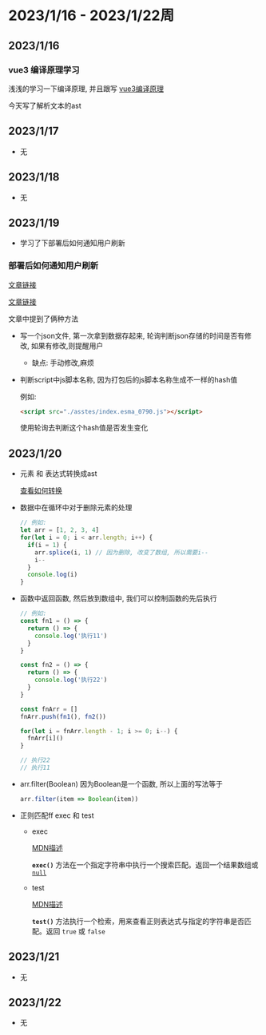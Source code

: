 # 2023/1/16 - 2023/1/22周

## 2023/1/16

### vue3 编译原理学习
浅浅的学习一下编译原理, 并且跟写
[vue3编译原理](https://github.com/iygxv/vue3_dev_v2)

今天写了解析文本的ast

## 2023/1/17
- 无
## 2023/1/18
- 无

## 2023/1/19
- 学习了下部署后如何通知用户刷新

### 部署后如何通知用户刷新

[文章链接](https://mp.weixin.qq.com/s/BwkzAMX4NO3vk7b_eI3MWw)

[文章链接](https://mp.weixin.qq.com/s/BwkzAMX4NO3vk7b_eI3MWw)

文章中提到了俩种方法

- 写一个json文件, 第一次拿到数据存起来, 轮询判断json存储的时间是否有修改, 如果有修改,则提醒用户

  - 缺点: 手动修改,麻烦

- 判断script中js脚本名称, 因为打包后的js脚本名称生成不一样的hash值

  例如:

  ```html
  <script src="./asstes/index.esma_0790.js"></script>
  ```

  使用轮询去判断这个hash值是否发生变化

## 2023/1/20

- 元素 和 表达式转换成ast
  
  [查看如何转换](https://github.com/iygxv/vue3_dev_v2/blob/main/packages/compiler-dom/src/parse.ts)
  
- 数据中在循环中对于删除元素的处理
  ```js
  // 例如: 
  let arr = [1, 2, 3, 4]
  for(let i = 0; i < arr.length; i++) {
    if(i = 1) {
      arr.splice(i, 1) // 因为删除, 改变了数组, 所以需要i--
      i--
    }
    console.log(i)
  }
  ```
  
- 函数中返回函数, 然后放到数组中, 我们可以控制函数的先后执行
  ```js
  // 例如: 
  const fn1 = () => {
    return () => {
      console.log('执行11')
    }
  }
  
  const fn2 = () => {
    return () => {
      console.log('执行22')
    }
  }
  
  const fnArr = []
  fnArr.push(fn1(), fn2())
  
  for(let i = fnArr.length - 1; i >= 0; i--) {
    fnArr[i]()
  }
  
  // 执行22
  // 执行11
  ```
  
- arr.filter(Boolean)
  因为Boolean是一个函数, 所以上面的写法等于
  ```js
  arr.filter(item => Boolean(item))
  ```
  
- 正则匹配ff exec 和 test
  - exec
  
    [MDN描述](https://developer.mozilla.org/zh-CN/docs/Web/JavaScript/Reference/Global_Objects/RegExp/exec)
  
    **`exec()`** 方法在一个指定字符串中执行一个搜索匹配。返回一个结果数组或 [`null`](https://developer.mozilla.org/zh-CN/docs/Web/JavaScript/Reference/Operators/null)
  
  - test
  
    [MDN描述](https://developer.mozilla.org/zh-CN/docs/Web/JavaScript/Reference/Global_Objects/RegExp/test)
  
    **`test()`** 方法执行一个检索，用来查看正则表达式与指定的字符串是否匹配。返回 `true` 或 `false`
  
    

## 2023/1/21
- 无
## 2023/1/22
- 无